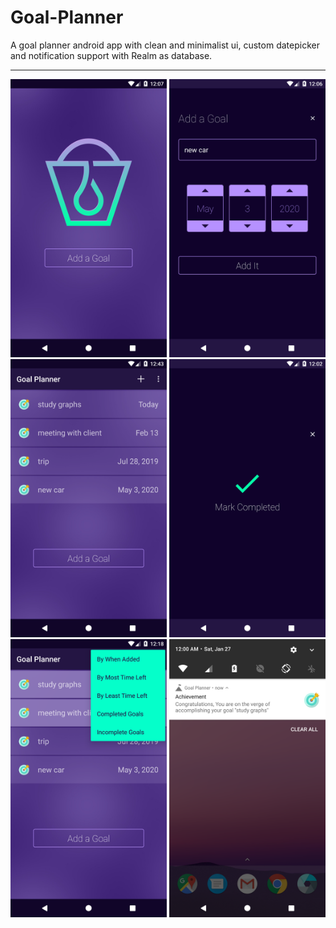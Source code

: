 # Goal-Planner
A goal planner android app with clean and minimalist ui, custom datepicker and notification support with Realm as database.
___
<p align="center">
  <img src="https://github.com/haershily/Goal-Planner/blob/master/screenshots/ssfirst.png" width="250" height="445"/>
  <img src="https://github.com/haershily/Goal-Planner/blob/master/screenshots/ssadd.png" width="250" height="445"/>
  <img src="https://github.com/haershily/Goal-Planner/blob/master/screenshots/sslist1.png" width="250" height="445"/> 
  <img src="https://github.com/haershily/Goal-Planner/blob/master/screenshots/ssmark.png" width="250" height="445"/>
  <img src="https://github.com/haershily/Goal-Planner/blob/master/screenshots/sslist.png" width="250" height="445"/>
  <img src="https://github.com/haershily/Goal-Planner/blob/master/screenshots/ssNot2.png" width="250" height="445"/>
</p>
